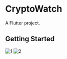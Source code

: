 # CryptoWatch

A Flutter project.

## Getting Started


![1](https://user-images.githubusercontent.com/93920274/160451269-9f09ab05-ec89-4511-87cc-73298168b47f.png)
![2](https://user-images.githubusercontent.com/93920274/160451321-faafc4a3-c765-485b-af87-ba6bd85c4884.png)
